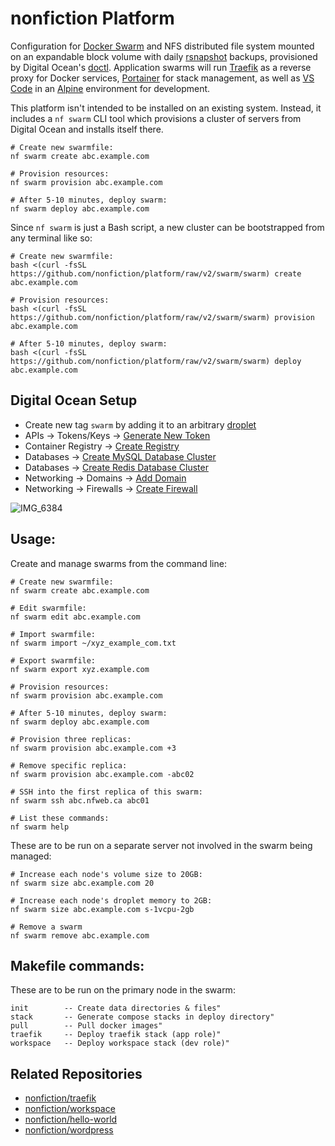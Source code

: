 # nonfiction Platform

Configuration for [Docker Swarm](https://docs.docker.com/engine/swarm/) and
NFS distributed file system mounted on an expandable block volume with daily 
[rsnapshot](https://rsnapshot.org) backups, provisioned by Digital Ocean's 
[doctl](https://github.com/digitalocean/doctl). Application swarms will run 
[Traefik](https://doc.traefik.io/traefik/) as a reverse proxy for Docker 
services, [Portainer](https://www.portainer.io) for stack management, as 
well as [VS Code](https://github.com/cdr/code-server) in an 
[Alpine](https://www.alpinelinux.org) environment for development.  

This platform isn't intended to be installed on an existing system. Instead, it
includes a `nf swarm` CLI tool which provisions a cluster of servers from Digital
Ocean and installs itself there. 

```
# Create new swarmfile:
nf swarm create abc.example.com

# Provision resources:
nf swarm provision abc.example.com

# After 5-10 minutes, deploy swarm:
nf swarm deploy abc.example.com
```

Since `nf swarm` is just a Bash script, a new cluster can be bootstrapped from any
terminal like so:

```
# Create new swarmfile:
bash <(curl -fsSL https://github.com/nonfiction/platform/raw/v2/swarm/swarm) create abc.example.com

# Provision resources:
bash <(curl -fsSL https://github.com/nonfiction/platform/raw/v2/swarm/swarm) provision abc.example.com

# After 5-10 minutes, deploy swarm:
bash <(curl -fsSL https://github.com/nonfiction/platform/raw/v2/swarm/swarm) deploy abc.example.com
```

## Digital Ocean Setup

- Create new tag `swarm` by adding it to an arbitrary [droplet](https://cloud.digitalocean.com/droplets)
- APIs -> Tokens/Keys -> [Generate New Token](https://cloud.digitalocean.com/account/api/tokens)
- Container Registry -> [Create Registry](https://cloud.digitalocean.com/registry)
- Databases -> [Create MySQL Database Cluster](https://cloud.digitalocean.com/databases/new?engine=mysql)
- Databases -> [Create Redis Database Cluster](https://cloud.digitalocean.com/databases/new?engine=redis)
- Networking -> Domains -> [Add Domain](https://cloud.digitalocean.com/networking/domains/)
- Networking -> Firewalls -> [Create Firewall](https://cloud.digitalocean.com/networking/firewalls)

![IMG_6384](https://user-images.githubusercontent.com/12491/123299127-6eaf3c80-d4d6-11eb-9933-26407a4e0daf.jpeg)

## Usage:

Create and manage swarms from the command line:

```
# Create new swarmfile:
nf swarm create abc.example.com

# Edit swarmfile:
nf swarm edit abc.example.com

# Import swarmfile:
nf swarm import ~/xyz_example_com.txt

# Export swarmfile:
nf swarm export xyz.example.com

# Provision resources:
nf swarm provision abc.example.com

# After 5-10 minutes, deploy swarm:
nf swarm deploy abc.example.com

# Provision three replicas:
nf swarm provision abc.example.com +3

# Remove specific replica:
nf swarm provision abc.example.com -abc02

# SSH into the first replica of this swarm:
nf swarm ssh abc.nfweb.ca abc01

# List these commands:
nf swarm help
```

These are to be run on a separate server not involved in the swarm being managed: 

```
# Increase each node's volume size to 20GB:
nf swarm size abc.example.com 20

# Increase each node's droplet memory to 2GB:
nf swarm size abc.example.com s-1vcpu-2gb

# Remove a swarm
nf swarm remove abc.example.com
```

## Makefile commands:  

These are to be run on the primary node in the swarm:

```
init        -- Create data directories & files"
stack       -- Generate compose stacks in deploy directory"
pull        -- Pull docker images"
traefik     -- Deploy traefik stack (app role)"
workspace   -- Deploy workspace stack (dev role)"
```

## Related Repositories

- [nonfiction/traefik](https://github.com/nonfiction/traefik)
- [nonfiction/workspace](https://github.com/nonfiction/workspace)
- [nonfiction/hello-world](https://github.com/nonfiction/hello-world)
- [nonfiction/wordpress](https://github.com/nonfiction/wordpress)
